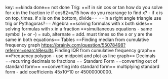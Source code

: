 key:
	==kinda done==
	not done
Trig:
	==if in sin cos or tan how do you solve for x in the fraction ie if cos62=x/15 how do you rearrange to find x? - if x is on top, times. if x is on the bottom, divide==
	==in a right angle triangle use trig or Pythagoras?==
Algebra
	==solving formulas with x both sides==
	solving formulas with x in a fraction
	==simultaneous equations - same symbol (+ or -) = sub, alternate = add. must times so the x or y are the same in both equations==
Tables
	==Finding median from cumulative frequency graph https://brainly.com/question/55078498?referrer=searchResults
	Finding IQR from cumulative frequency graph==
	==Frequency polygon - use midpoint and plot as line graph==
Decimals
	==recurring decimals to fractions ==
Standard Form
	==converting out of standard form==
	==converting into standard form==
	multiplying standard form - add coefficients 45x10^10 or 45000000000.